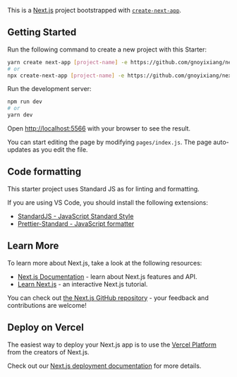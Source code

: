 This is a [Next.js](https://nextjs.org/) project bootstrapped with [`create-next-app`](https://github.com/vercel/next.js/tree/canary/packages/create-next-app).

## Getting Started

Run the following command to create a new project with this Starter:

```bash
yarn create next-app [project-name] -e https://github.com/gnoyixiang/next-standard-jester
# or
npx create-next-app [project-name] -e https://github.com/gnoyixiang/next-standard-jester
```

Run the development server:

```bash
npm run dev
# or
yarn dev
```

Open [http://localhost:5566](http://localhost:5566) with your browser to see the result.

You can start editing the page by modifying `pages/index.js`. The page auto-updates as you edit the file.

## Code formatting

This starter project uses Standard JS as for linting and formatting. 

If you are using VS Code, you should install the following extensions:
* [StandardJS - JavaScript Standard Style](https://marketplace.visualstudio.com/items?itemName=chenxsan.vscode-standardjs)
* [Prettier-Standard - JavaScript formatter](https://marketplace.visualstudio.com/items?itemName=numso.prettier-standard-vscode)

## Learn More

To learn more about Next.js, take a look at the following resources:

- [Next.js Documentation](https://nextjs.org/docs) - learn about Next.js features and API.
- [Learn Next.js](https://nextjs.org/learn) - an interactive Next.js tutorial.

You can check out [the Next.js GitHub repository](https://github.com/vercel/next.js/) - your feedback and contributions are welcome!

## Deploy on Vercel

The easiest way to deploy your Next.js app is to use the [Vercel Platform](https://vercel.com/import?utm_medium=default-template&filter=next.js&utm_source=create-next-app&utm_campaign=create-next-app-readme) from the creators of Next.js.

Check out our [Next.js deployment documentation](https://nextjs.org/docs/deployment) for more details.
